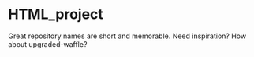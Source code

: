 # HTML_project
Great repository names are short and memorable. Need inspiration? How about upgraded-waffle?
